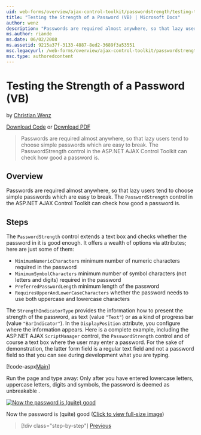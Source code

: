 ```yaml
---
uid: web-forms/overview/ajax-control-toolkit/passwordstrength/testing-the-strength-of-a-password-vb
title: "Testing the Strength of a Password (VB) | Microsoft Docs"
author: wenz
description: "Passwords are required almost anywhere, so that lazy users tend to choose simple passwords which are easy to break. The PasswordStrength control in the ASP.N..."
ms.author: riande
ms.date: 06/02/2008
ms.assetid: 9215a37f-3133-4887-8ed2-3689f3a53551
msc.legacyurl: /web-forms/overview/ajax-control-toolkit/passwordstrength/testing-the-strength-of-a-password-vb
msc.type: authoredcontent
---
```

# Testing the Strength of a Password (VB)

by [Christian Wenz](https://github.com/wenz)

[Download Code](http://download.microsoft.com/download/9/3/f/93f8daea-bebd-4821-833b-95205389c7d0/PasswordStrength0.vb.zip) or [Download PDF](http://download.microsoft.com/download/2/d/c/2dc10e34-6983-41d4-9c08-f78f5387d32b/passwordstrength0VB.pdf)

> Passwords are required almost anywhere, so that lazy users tend to choose simple passwords which are easy to break. The PasswordStrength control in the ASP.NET AJAX Control Toolkit can check how good a password is.


## Overview

Passwords are required almost anywhere, so that lazy users tend to choose simple passwords which are easy to break. The `PasswordStrength` control in the ASP.NET AJAX Control Toolkit can check how good a password is.

## Steps

The `PasswordStrength` control extends a text box and checks whether the password in it is good enough. It offers a wealth of options via attributes; here are just some of them:

- `MinimumNumericCharacters` minimum number of numeric characters required in the password
- `MinimumSymbolCharacters` minimum number of symbol characters (not letters and digits) required in the password
- `PreferredPasswordLength` minimum length of the password
- `RequiresUpperAndLowerCaseCharacters` whether the password needs to use both uppercase and lowercase characters

The `StrengthIndicatorType` provides the information how to present the strength of the password, as text (value `"Text"`) or as a kind of progress bar (value `"BarIndicator"`). In the `DisplayPosition` attribute, you configure where the information appears. Here is a complete example, including the ASP.NET AJAX `ScriptManager` control, the `PasswordStrength` control and of course a text box where the user may enter a password. For the sake of demonstration, the latter form field is a regular text field and not a password field so that you can see during development what you are typing.

[!code-aspx[Main](testing-the-strength-of-a-password-vb/samples/sample1.aspx)]

Run the page and type away: Only after you have entered lowercase letters, uppercase letters, digits and symbols, the password is deemed as unbreakable .


[![Now the password is (quite) good](testing-the-strength-of-a-password-vb/_static/image2.png)](testing-the-strength-of-a-password-vb/_static/image1.png)

Now the password is (quite) good ([Click to view full-size image](testing-the-strength-of-a-password-vb/_static/image3.png))

> [!div class="step-by-step"]
> [Previous](testing-the-strength-of-a-password-cs.md)
